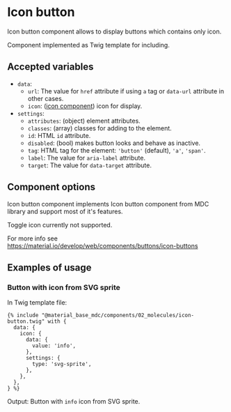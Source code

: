 Icon button
===========

Icon button component allows to display buttons which contains only icon.

Component implemented as Twig template for including.

Accepted variables
------------------

- `data`:
    - `url`: The value for `href` attribute if using `a` tag or `data-url` attribute in other cases.
    - `icon`: ([icon component](/components/icon.md)) icon for display.
- `settings`:
    - `attributes`: (object) element attributes.
    - `classes`: (array) classes for adding to the element.
    - `id`: HTML `id` attribute.
    - `disabled`: (bool) makes button looks and behave as inactive.
    - `tag`: HTML tag for the element: `'button'` (default), `'a'`, `'span'`.
    - `label`: The value for `aria-label` attribute.
    - `target`: The value for `data-target` attribute. 

Component options
-----------------

Icon button component implements Icon button component from MDC library and support most of it's features.

Toggle icon currently not supported.

For more info see https://material.io/develop/web/components/buttons/icon-buttons

Examples of usage
-----------------

### Button with icon from SVG sprite

In Twig template file:

~~~
{% include "@material_base_mdc/components/02_molecules/icon-button.twig" with {
  data: {
    icon: {
      data: {
        value: 'info',
      },
      settings: {
        type: 'svg-sprite',
      },
    },
  },
} %}
~~~

Output: Button with `info` icon from SVG sprite.
